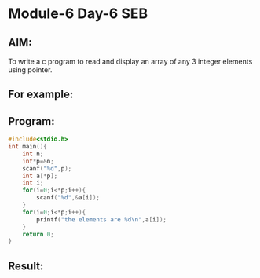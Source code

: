 # Module-6 Day-6 SEB
## AIM:
To write a c program to read and display an array of any 3 integer elements using pointer.

## For example:

## Program:
```c
#include<stdio.h>
int main(){
    int n;
    int*p=&n;
    scanf("%d",p);
    int a[*p];
    int i;
    for(i=0;i<*p;i++){
        scanf("%d",&a[i]);
    }
    for(i=0;i<*p;i++){
        printf("the elements are %d\n",a[i]);
    }
    return 0;
}
```
## Result:
